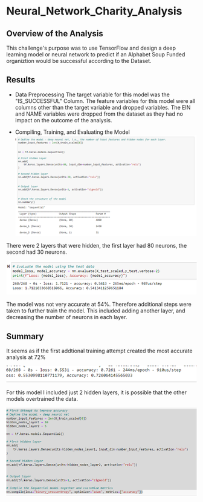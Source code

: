 # Neural_Network_Charity_Analysis

## Overview of the Analysis
  This challenge's purpose was to use TensorFlow and design a deep learning model or neural network to predict if an Alphabet Soup Funded organiztion would be successful according to the Dataset.
  
## Results
* Data Preprocessing
The target variable for this model was the "IS_SUCCESSFUL" Column.
The feature variables for this model were all columns other than the target variable and dropped variables.
The EIN and NAME variables were dropped from the dataset as they had no impact on the outcome of the analysis.

* Compiling, Training, and Evaluating the Model
![Compiling](Trained_Model.png)

There were 2 layers that were hidden, the first layer had 80 neurons, the second had 30 neurons.

![Accuracy](Model_Accuracy.png)

The model was not very accurate at 54%. Therefore additional steps were taken to further train the model.  This included adding another layer, and decreasing the number of neurons in each layer.

## Summary
It seems as if the first addtional training attempt created the most accurate analysis at 72% 

![Summary](72_percent.png)

For this model I included just 2 hidden layers, it is possible that the other models overtrained the data. 

![Summary](first_attempt_best_accuracy.png)
